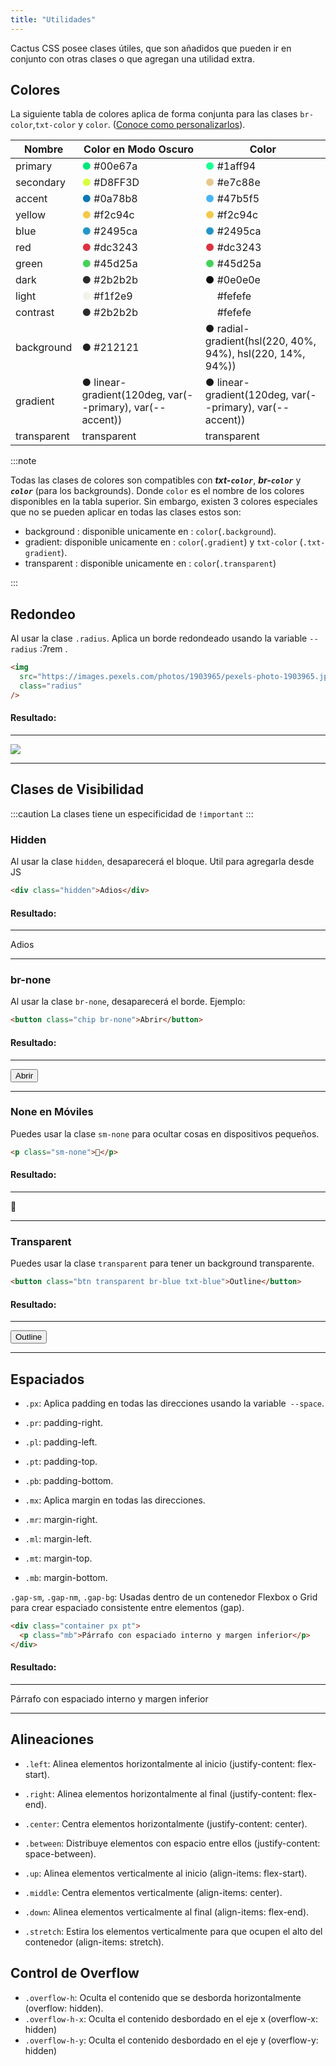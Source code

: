 ```yaml
---
title: "Utilidades"
---
```


Cactus CSS posee clases útiles, que son añadidos que pueden ir en conjunto con otras clases o que agregan una utilidad extra.

<h2 class="txt-gradient">Colores</h2>

La siguiente tabla de colores aplica de forma conjunta para las clases `br-color`,`txt-color` y `color`. ([Conoce como personalizarlos](/current/03-personalizar/)).

| Nombre      | Color en Modo Oscuro                                                                       | Color                                                                                                                                  |
| ----------- | ------------------------------------------------------------------------------------------ | -------------------------------------------------------------------------------------------------------------------------------------- |
| primary     | <span style="color:#00e67a">●</span> #00e67a                                               | <span style="color:#1aff94">●</span> #1aff94                                                                                           |
| secondary   | <span style="color:#D8FF3D">●</span> #D8FF3D                                               | <span style="color:#e7c88e">●</span> #e7c88e                                                                                           |
| accent      | <span style="color:#0a78b8">●</span> #0a78b8                                               | <span style="color:#47b5f5">●</span> #47b5f5                                                                                           |
| yellow      | <span style="color:#f2c94c">●</span> #f2c94c                                               | <span style="color:#f2c94c">●</span> #f2c94c                                                                                           |
| blue        | <span style="color:#2495ca">●</span> #2495ca                                               | <span style="color:#2495ca">●</span> #2495ca                                                                                           |
| red         | <span style="color:#dc3243">●</span> #dc3243                                               | <span style="color:#dc3243">●</span> #dc3243                                                                                           |
| green       | <span style="color:#45d25a">●</span> #45d25a                                               | <span style="color:#45d25a">●</span> #45d25a                                                                                           |
| dark        | <span style="color:#2b2b2b">●</span> #2b2b2b                                               | <span style="color:#0e0e0e">●</span> #0e0e0e                                                                                           |
| light       | <span style="color:#f1f2e9">●</span> #f1f2e9                                               | <span style="color:#fefefe">●</span> #fefefe                                                                                           |
| contrast    | <span style="color:#2b2b2b">●</span> #2b2b2b                                               | <span style="color:#fefefe">●</span> #fefefe                                                                                           |
| background  | <span style="color:#212121">●</span> #212121                                               | <span style="radial-gradient(hsl(220, 40%, 94%), hsl(220, 14%, 94%))">●</span> radial-gradient(hsl(220, 40%, 94%), hsl(220, 14%, 94%)) |
| gradient    | <span class="txt-gradient">●</span> linear-gradient(120deg, var(--primary), var(--accent)) | <span class="txt-gradient">●</span> linear-gradient(120deg, var(--primary), var(--accent))                                             |
| transparent | transparent                                                                                | transparent                                                                                                                            |

:::note

Todas las clases de colores son compatibles con **_txt-`color`_**, **_br-`color`_** y **_`color`_** (para los backgrounds). Donde `color` es el nombre de los colores disponibles en la tabla superior.
Sin embargo, existen 3 colores especiales que no se pueden aplicar en todas las clases estos son:

- background : disponible unicamente en : `color`(`.background`).
- gradient: disponible unicamente en : `color`(`.gradient`) y `txt-color` (`.txt-gradient`).
- transparent : disponible unicamente en : `color`(`.transparent`)

:::

## Redondeo

Al usar la clase `.radius`. Aplica un borde redondeado usando la variable `--radius` :7rem .

```html
<img
  src="https://images.pexels.com/photos/1903965/pexels-photo-1903965.jpeg?auto=compress&cs=tinysrgb&w=1260&h=750&dpr=1"
  class="radius"
/>
```

#### Resultado:

---

<img src="https://images.pexels.com/photos/1903965/pexels-photo-1903965.jpeg?auto=compress&cs=tinysrgb&w=1260&h=750&dpr=1" class="radius"/>

---

## Clases de Visibilidad

:::caution
La clases tiene un especificidad de `!important`
:::

### Hidden

Al usar la clase `hidden`, desaparecerá el bloque. Util para agregarla desde JS

```html
<div class="hidden">Adios</div>
```

#### Resultado:

---

<div class="hidden"> Adios </div>

---

### br-none

Al usar la clase `br-none`, desaparecerá el borde. Ejemplo:

```html
<button class="chip br-none">Abrir</button>
```

#### Resultado:

---

<button class="chip br-none">Abrir</button>

---

### None en Móviles

Puedes usar la clase `sm-none` para ocultar cosas en dispositivos pequeños.

```html
<p class="sm-none">👻</p>
```

#### Resultado:

---

<p class="sm-none">👻</p>

---

### Transparent

Puedes usar la clase `transparent` para tener un background transparente.

```html
<button class="btn transparent br-blue txt-blue">Outline</button>
```

#### Resultado:

---

<button class="btn transparent br-blue txt-blue">Outline</button>

---

## Espaciados

- `.px`: Aplica padding en todas las direcciones usando la variable` --space`.

- `.pr`: padding-right.

- `.pl`: padding-left.

- `.pt`: padding-top.

- `.pb`: padding-bottom.

- `.mx`: Aplica margin en todas las direcciones.

- `.mr`: margin-right.

- `.ml`: margin-left.

- `.mt`: margin-top.

- `.mb`: margin-bottom.

`.gap-sm`, `.gap-nm`, `.gap-bg`: Usadas dentro de un contenedor Flexbox o Grid para crear espaciado consistente entre elementos (gap).

```html
<div class="container px pt">
  <p class="mb">Párrafo con espaciado interno y margen inferior</p>
</div>
```

#### Resultado:

---

<div class="container px pt">
  <p class="mb">Párrafo con espaciado interno y margen inferior</p>
</div>

---

## Alineaciones

- `.left`: Alinea elementos horizontalmente al inicio (justify-content: flex-start).

- `.right`: Alinea elementos horizontalmente al final (justify-content: flex-end).

- `.center`: Centra elementos horizontalmente (justify-content: center).

- `.between`: Distribuye elementos con espacio entre ellos (justify-content: space-between).

- `.up`: Alinea elementos verticalmente al inicio (align-items: flex-start).

- `.middle`: Centra elementos verticalmente (align-items: center).

- `.down`: Alinea elementos verticalmente al final (align-items: flex-end).

- `.stretch`: Estira los elementos verticalmente para que ocupen el alto del contenedor (align-items: stretch).

## Control de Overflow

- `.overflow-h`: Oculta el contenido que se desborda horizontalmente (overflow: hidden).
- `.overflow-h-x`: Oculta el contenido desbordado en el eje x (overflow-x: hidden)
- `.overflow-h-y`: Oculta el contenido desbordado en el eje y (overflow-y: hidden)

